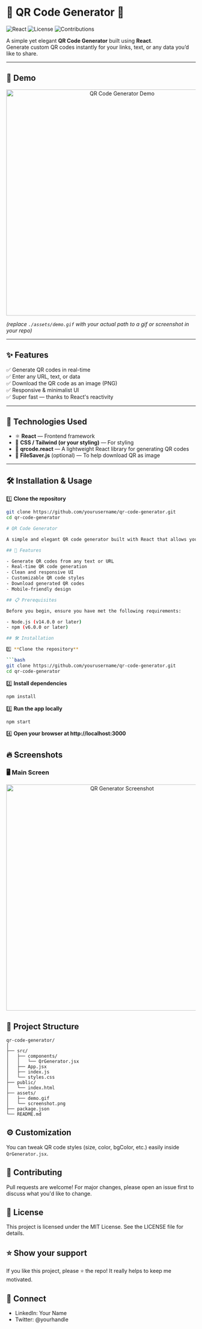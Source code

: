 # 🚀 QR Code Generator 📱

![React](https://img.shields.io/badge/React-2025-blue?logo=react&style=flat)
![License](https://img.shields.io/badge/license-MIT-green)
![Contributions](https://img.shields.io/badge/contributions-welcome-orange)

A simple yet elegant **QR Code Generator** built using **React**.  
Generate custom QR codes instantly for your links, text, or any data you’d like to share.

---

## 📸 Demo

<div align="center">
  <img src="./assets/demo.gif" alt="QR Code Generator Demo" width="600"/>
</div>

*(replace `./assets/demo.gif` with your actual path to a gif or screenshot in your repo)*

---

## ✨ Features

✅ Generate QR codes in real-time  
✅ Enter any URL, text, or data  
✅ Download the QR code as an image (PNG)  
✅ Responsive & minimalist UI  
✅ Super fast — thanks to React's reactivity

---

## 🚀 Technologies Used

- ⚛ **React** — Frontend framework
- 🎨 **CSS / Tailwind (or your styling)** — For styling
- 🔗 **qrcode.react** — A lightweight React library for generating QR codes
- 💾 **FileSaver.js** (optional) — To help download QR as image

---

## 🛠 Installation & Usage

1️⃣ **Clone the repository**

```bash
git clone https://github.com/yourusername/qr-code-generator.git
cd qr-code-generator

# QR Code Generator

A simple and elegant QR code generator built with React that allows you to create QR codes instantly.

## 🚀 Features

- Generate QR codes from any text or URL
- Real-time QR code generation
- Clean and responsive UI
- Customizable QR code styles
- Download generated QR codes
- Mobile-friendly design

## 📋 Prerequisites

Before you begin, ensure you have met the following requirements:

- Node.js (v14.0.0 or later)
- npm (v6.0.0 or later)

## 🛠️ Installation

1️⃣ **Clone the repository**

```bash
git clone https://github.com/yourusername/qr-code-generator.git
cd qr-code-generator
```

2️⃣ **Install dependencies**

```bash
npm install
```

3️⃣ **Run the app locally**

```bash
npm start
```

4️⃣ **Open your browser at http://localhost:3000**

## 🔥 Screenshots

### 🖥️ Main Screen

<div align="center">
  <img src="./assets/screenshot.png" alt="QR Generator Screenshot" width="600"/>
</div>

## 📁 Project Structure

```plaintext
qr-code-generator/
│
├── src/
│   ├── components/
│   │   └── QrGenerator.jsx
│   ├── App.jsx
│   ├── index.js
│   └── styles.css
├── public/
│   └── index.html
├── assets/
│   ├── demo.gif
│   └── screenshot.png
├── package.json
└── README.md
```

## ⚙️ Customization

You can tweak QR code styles (size, color, bgColor, etc.) easily inside `QrGenerator.jsx`.

## 🤝 Contributing

Pull requests are welcome! For major changes, please open an issue first to discuss what you'd like to change.

## 📝 License

This project is licensed under the MIT License. See the LICENSE file for details.

## ⭐️ Show your support

If you like this project, please ⭐️ the repo! It really helps to keep me motivated.

## 🔗 Connect

- LinkedIn: Your Name
- Twitter: @yourhandle
